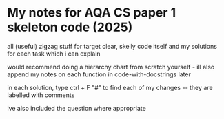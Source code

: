 # My notes for AQA CS paper 1 skeleton code (2025)

all (useful) zigzag stuff for target clear, skelly code itself and my solutions for each task which i can explain

would recommend doing a hierarchy chart from scratch yourself - ill also append my notes on each function in code-with-docstrings later

in each solution, type ctrl + F "#" to find each of my changes -- they are labelled with comments

ive also included the question where appropriate
